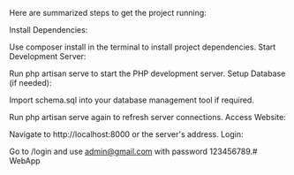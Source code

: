 Here are summarized steps to get the project running:

Install Dependencies:

Use composer install in the terminal to install project dependencies.
Start Development Server:

Run php artisan serve to start the PHP development server.
Setup Database (if needed):

Import schema.sql into your database management tool if required.

Run php artisan serve again to refresh server connections.
Access Website:

Navigate to http://localhost:8000 or the server's address.
Login:

Go to /login and use admin@gmail.com with password 123456789.# WebApp
